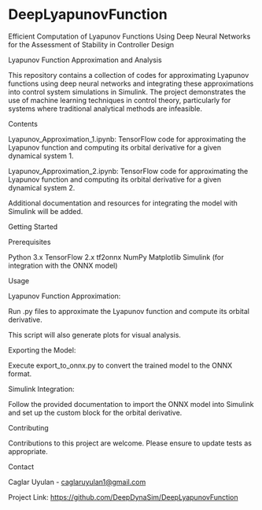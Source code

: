 # DeepLyapunovFunction

Efficient Computation of Lyapunov Functions Using Deep Neural Networks for the Assessment of Stability in Controller Design

Lyapunov Function Approximation and Analysis

This repository contains a collection of codes for approximating Lyapunov functions using deep neural networks and integrating these approximations into control system simulations in Simulink. The project demonstrates the use of machine learning techniques in control theory, particularly for systems where traditional analytical methods are infeasible.

Contents

Lyapunov_Approximation_1.ipynb: TensorFlow code for approximating the Lyapunov function and computing its orbital derivative for a given dynamical system 1.

Lyapunov_Approximation_2.ipynb: TensorFlow code for approximating the Lyapunov function and computing its orbital derivative for a given dynamical system 2.

Additional documentation and resources for integrating the model with Simulink will be added.

Getting Started

Prerequisites

Python 3.x
TensorFlow 2.x
tf2onnx
NumPy
Matplotlib
Simulink (for integration with the ONNX model)

Usage

Lyapunov Function Approximation:

Run .py files to approximate the Lyapunov function and compute its orbital derivative.

This script will also generate plots for visual analysis.

Exporting the Model:

Execute export_to_onnx.py to convert the trained model to the ONNX format.

Simulink Integration:

Follow the provided documentation to import the ONNX model into Simulink and set up the custom block for the orbital derivative.

Contributing

Contributions to this project are welcome. Please ensure to update tests as appropriate.

Contact

Caglar Uyulan - caglaruyulan1@gmail.com

Project Link: https://github.com/DeepDynaSim/DeepLyapunovFunction 
